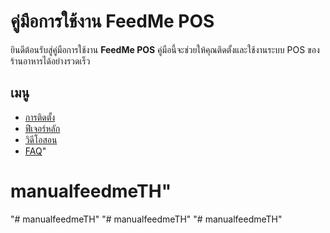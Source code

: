 # คู่มือการใช้งาน FeedMe POS

ยินดีต้อนรับสู่คู่มือการใช้งาน **FeedMe POS** คู่มือนี้จะช่วยให้คุณติดตั้งและใช้งานระบบ POS ของร้านอาหารได้อย่างรวดเร็ว

## เมนู

- [การติดตั้ง](installation.md)
- [ฟีเจอร์หลัก](features.md)
- [วิดีโอสอน](videos.md)
- [FAQ](faq.md)"


# manualfeedmeTH" 
"# manualfeedmeTH" 
"# manualfeedmeTH" 
"# manualfeedmeTH" 
